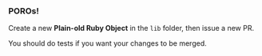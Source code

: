 ### POROs!   
   
Create a new **Plain-old Ruby Object** in the `lib` folder, then issue a new PR. 
 
You should do tests if you want your changes to be merged.  
  
 
  
